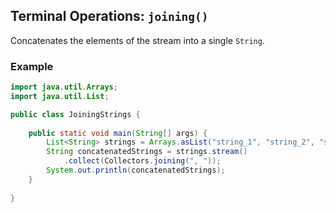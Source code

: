 ## Terminal Operations: `joining()`

Concatenates the elements of the stream into a single `String`.

### Example

```java
import java.util.Arrays;
import java.util.List;

public class JoiningStrings {
    
    public static void main(String[] args) {
        List<String> strings = Arrays.asList("string_1", "string_2", "string_3");
        String concatenatedStrings = strings.stream()
            .collect(Collectors.joining(", "));
        System.out.println(concatenatedStrings);
    }
    
}
```
